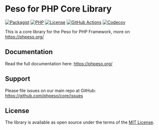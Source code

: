 # Peso for PHP Core Library

[![Packagist]][Packagist Link]
[![PHP]][Packagist Link]
[![License]][License Link]
[![GitHub Actions]][GitHub Actions Link]
[![Codecov]][Codecov Link]

[Packagist]: https://img.shields.io/packagist/v/peso/core.svg?style=flat-square
[PHP]: https://img.shields.io/packagist/php-v/peso/core.svg?style=flat-square
[License]: https://img.shields.io/packagist/l/peso/core.svg?style=flat-square
[GitHub Actions]: https://img.shields.io/github/actions/workflow/status/phpeso/core/ci.yml?style=flat-square
[Codecov]: https://img.shields.io/codecov/c/gh/phpeso/core?style=flat-square

[Packagist Link]: https://packagist.org/packages/peso/core
[GitHub Actions Link]: https://github.com/phpeso/core/actions
[Codecov Link]: https://codecov.io/gh/phpeso/core
[License Link]: LICENSE.md

This is a core library for the Peso for PHP Framework, more on <https://phpeso.org/>

## Documentation

Read the full documentation here: <https://phpeso.org/>

## Support

Please file issues on our main repo at GitHub: <https://github.com/phpeso/core/issues>

## License

The library is available as open source under the terms of the [MIT License][License Link].
